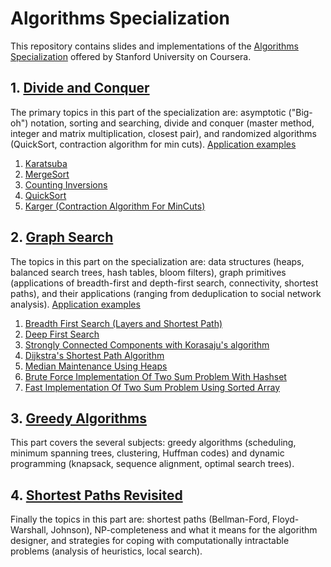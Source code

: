 # Algorithms Specialization

This repository contains slides and implementations of the [Algorithms Specialization](https://www.coursera.org/specializations/algorithms#courses) offered by Stanford University on Coursera.

## 1. [Divide and Conquer](https://github.com/StephanePEILLET/Algorithms_Specialization/tree/main/Course%201%20-%20Divide%20and%20Conquer)

  The primary topics in this part of the specialization are: asymptotic ("Big-oh") notation, sorting and searching, divide and conquer (master method, integer and matrix multiplication, closest pair), and randomized algorithms (QuickSort, contraction algorithm for min cuts).
[Application examples](https://github.com/StephanePEILLET/Algorithms_Specialization/blob/main/Course%201%20-%20Divide%20and%20Conquer/Codes/Application%20examples.ipynb)

1. [Karatsuba](https://github.com/StephanePEILLET/Algorithms_Specialization/blob/main/Course%201%20-%20Divide%20and%20Conquer/Codes/karatsuba.py)  
2. [MergeSort](https://github.com/StephanePEILLET/Algorithms_Specialization/blob/main/Course%201%20-%20Divide%20and%20Conquer/Codes/mergesort.py)  
3. [Counting Inversions](https://github.com/StephanePEILLET/Algorithms_Specialization/blob/main/Course%201%20-%20Divide%20and%20Conquer/Codes/counting_inversions.py)  
4. [QuickSort](https://github.com/StephanePEILLET/Algorithms_Specialization/blob/main/Course%201%20-%20Divide%20and%20Conquer/Codes/quicksort.py)
5. [Karger (Contraction Algorithm For MinCuts)](https://github.com/StephanePEILLET/Algorithms_Specialization/blob/main/Course%201%20-%20Divide%20and%20Conquer/Codes/karger.py)

## 2. [Graph Search](https://github.com/StephanePEILLET/Algorithms_Specialization/tree/main/Course%202%20-%20Graph%20Search%20) 

  The topics in this part on the specialization are: data structures (heaps, balanced search trees, hash tables, bloom filters), graph primitives (applications of breadth-first and depth-first search, connectivity, shortest paths), and their applications (ranging from deduplication to social network analysis).
[Application examples](https://github.com/StephanePEILLET/Algorithms_Specialization/blob/main/Course%202%20-%20Graph%20Search%20/Codes/Application%20Examples.ipynb)

1. [Breadth First Search (Layers and Shortest Path)](https://github.com/StephanePEILLET/Algorithms_Specialization/blob/main/Course%202%20-%20Graph%20Search%20/Codes/BFS.py)
2. [Deep First Search](https://github.com/StephanePEILLET/Algorithms_Specialization/blob/main/Course%202%20-%20Graph%20Search%20/Codes/DFS.py)  
3. [Strongly Connected Components with Korasaju's algorithm](https://github.com/StephanePEILLET/Algorithms_Specialization/blob/main/Course%202%20-%20Graph%20Search%20/Codes/korasaju.py)
4. [Dijkstra's Shortest Path Algorithm](https://github.com/StephanePEILLET/Algorithms_Specialization/blob/main/Course%202%20-%20Graph%20Search%20/Codes/djikstra.py)
5. [Median Maintenance Using Heaps](https://github.com/StephanePEILLET/Algorithms_Specialization/blob/main/Course%202%20-%20Graph%20Search%20/Codes/median_maintenance.py)
6. [Brute Force Implementation Of Two Sum Problem With Hashset](https://github.com/StephanePEILLET/Algorithms_Specialization/blob/main/Course%202%20-%20Graph%20Search%20/Codes/two_sum_hashset.py)
7. [Fast Implementation Of Two Sum Problem Using Sorted Array](https://github.com/StephanePEILLET/Algorithms_Specialization/blob/main/Course%202%20-%20Graph%20Search%20/Codes/two_sum_array.py)

## 3. [Greedy Algorithms](https://github.com/StephanePEILLET/Algorithms_Specialization/tree/main/Course%203%20-%20Greedy%20Algorithms)

  This part covers the several subjects: greedy algorithms (scheduling, minimum spanning trees, clustering, Huffman codes) and dynamic programming (knapsack, sequence alignment, optimal search trees).

  
## 4. [Shortest Paths Revisited](https://github.com/StephanePEILLET/Algorithms_Specialization/tree/main/Course%204%20-%20Shortest%20Paths%20Revisited%20)

  Finally the topics in this part are: shortest paths (Bellman-Ford, Floyd-Warshall, Johnson), NP-completeness and what it means for the algorithm designer, and strategies for coping with computationally intractable problems (analysis of heuristics, local search).

